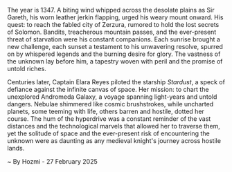 
The year is 1347.  A biting wind whipped across the desolate plains as Sir Gareth, his worn leather jerkin flapping, urged his weary mount onward.  His quest: to reach the fabled city of Zerzura, rumored to hold the lost secrets of Solomon.  Bandits, treacherous mountain passes, and the ever-present threat of starvation were his constant companions. Each sunrise brought a new challenge, each sunset a testament to his unwavering resolve, spurred on by whispered legends and the burning desire for glory.  The vastness of the unknown lay before him, a tapestry woven with peril and the promise of untold riches.

Centuries later, Captain Elara Reyes piloted the starship *Stardust*, a speck of defiance against the infinite canvas of space. Her mission: to chart the unexplored Andromeda Galaxy, a voyage spanning light-years and untold dangers.  Nebulae shimmered like cosmic brushstrokes, while uncharted planets, some teeming with life, others barren and hostile, dotted her course.  The hum of the hyperdrive was a constant reminder of the vast distances and the technological marvels that allowed her to traverse them, yet the solitude of space and the ever-present risk of encountering the unknown were as daunting as any medieval knight's journey across hostile lands.

~ By Hozmi - 27 February 2025

